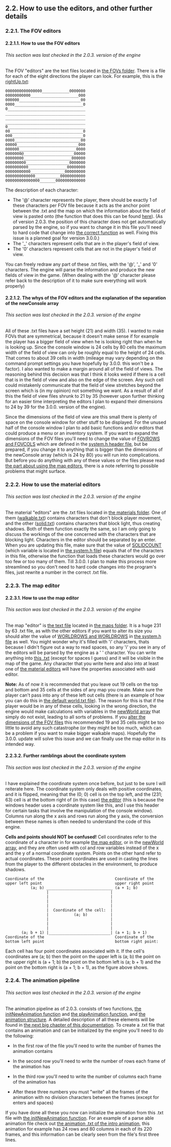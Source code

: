 ## 2.2. How to use the editors, and other further details
### 2.2.1. The FOV editors
#### 2.2.1.1. How to use the FOV editors
###### This section was last checked in the 2.0.3. version of the engine
The FOV "editors" are the text files located in [the FOVs folder](../../FOVs). There is a file for each of the eight directions the player can look. For example, this is the [rightUp.txt](../../FOVs/rightUp.txt):
```
0000000000000000____________0000000
00000000000_____________________000
000000___________________________00
0000______________________________0
0__________________________________
___________________________________
___________________________________
___________________________________
0__________________________________
00________________________________0
000_______________________________0
0000_____________________________00
00000___________________________000
000000_________________________0000
0000000@______________________00000
00000000_____________________000000
000000000___________________0000000
0000000000_________________00000000
00000000000_______________000000000
0000000000000___________00000000000
000000000000000_______0000000000000
```
The description of each character:
* The '@' character represents the player, there should be exactly 1 of these characters per FOV file because it acts as the anchor point between the .txt and the map on which the information about the field of view is pasted onto (the function that does this can be found [here](3.4.5._shadowFunctions.h.md/#3454-addfovinfotomap)). (As of version 2.0.3. the position of this character does not get automatically parsed by the engine, so if you want to change it in this file you'll need to hard code that change into [the correct function](3.4.5._shadowFunctions.h.md/#3453-getplayerposinfov) as well. Fixing this issue is a planned goal for version 3.0.0.)
* The '_' characters represent cells that are in the player's field of view.
* The '0' characters represent cells that are not in the player's field of view.

You can freely redraw any part of these .txt files, with the '@', '_' and '0' characters. The engine will parse the information and produce the new fields of view in the game. (When dealing with the '@' character please refer back to the description of it to make sure everything will work properly)

#### 2.2.1.2. The whys of the FOV editors and the explanation of the separation of the newConsole array
###### This section was last checked in the 2.0.3. version of the engine
All of these .txt files have a set height (21) and width (35). I wanted to make FOVs that are symmetrical, because it doesn't make sense if for example the player has a bigger field of view when he is looking right than when he is looking up. Since the console window is 24 cells by 80 cells the maximum width of the field of view can only be roughly equal to the height of 24 cells. That comes to about 39 cells in width (mileage may vary depending on the command prompt settings you have hopefully by 3.0.0. this won't be a factor). I also wanted to make a margin around all of the field of views. The reasoning behind this decision was that I think it looks weird if there is a cell that is in the field of view and also on the edge of the screen. Any such cell could mistakenly communicate that the field of view stretches beyond the screen which is (in my opinion) not something we want. As a result of all of this the field of view files shrunk to 21 by 35 (however upon further thinking for an easier time interpreting the editors I plan to expand their dimensions to 24 by 39 for the 3.0.0. version of the engine).

Since the dimensions of the field of view are this small there is plenty of space on the console window for other stuff to be displayed. For the unused half of the console window I plan to add basic functions and/or editors that could produce a menu or an inventory system. If you want to expand the dimensions of the FOV files you'll need to change the value of [FOVROWS and FOVCOLS](3._Description_of_EVERYTHING_and_3.1._Defines.md/#312-fovrows-and-fovcols) which are defined in the [system.h header file](../../headers/system/system.h), but be prepared, if you change it to anything that is bigger than the dimensions of the newConsole array (which is 24 by 80) you will run into complications. But before you do anything with any of these values or the files please read [the part about using the map editors](2.2._How_to_use_the_editors,_and_other_further_details.md/#2231-how-to-use-the-map-editor), there is a note referring to possible problems that might surface.

### 2.2.2. How to use the material editors
###### This section was last checked in the 2.0.3. version of the engine
The material "editors" are the .txt files located in [the materials folder](../../materials). One of them ([walkable.txt](../../materials/walkable.txt)) contains characters that don't block player movement, and the other ([solid.txt](../../materials/solid.txt)) contains characters that block light, thus creating shadows. Both of them function exactly the same, so I am only going to discuss the workings of the one concerned with the characters that are blocking light. Characters in the editor should be separated by an enter. When you are updating this file, make sure that the value of [SOLIDCOUNT](3._Description_of_EVERYTHING_and_3.1._Defines.md/#314-solidcount-and-walkablecount) (which variable is located in [the system.h file](../../headers/system/system.h)) equals that of the characters in this file, otherwise the function that loads these characters would go over too few or too many of them. Till 3.0.0. I plan to make this process more streamlined so you don't need to hard code changes into the program's files, just rewrite a number in the correct .txt file.

### 2.2.3. The map editor
#### 2.2.3.1. How to use the map editor
###### This section was last checked in the 2.0.3. version of the engine
The map "editor" is [the text file](../../maps/world.txt) located in [the maps folder](../../maps). It is a huge 231 by 63 .txt file, as with the other editors if you want to alter its size you should alter the value of [WORLDROWS and WORLDROWS](3._Description_of_EVERYTHING_and_3.1._Defines.md/#313-worldrows-and-worldcols) in [the system.h file](../../headers/system/system.h) as well. You might wonder why it's filled with 'i' characters, thats because I didn't figure out a way to read spaces, so any 'i' you see in any of the editors will be parsed by the engine as a ' ' character. You can write anything into [this .txt](../../maps/world.txt) (except for spaces I guess) and it will be visible in the map of the game. Any character that you write here and also into at least one of [the material editors](../../materials) will have the properties associated with said editor.

**Note:** As of now it is recommended that you leave out 19 cells on the top and bottom and 35 cells at the sides of any map you create. Make sure the player can't pass into any of these left out cells (there is an example of how you can do this in [the default world.txt file](../../maps/world.txt)). The reason for this is that if the player would be in any of these cells, looking in the wrong direction, the engine would make calculations with variables in the [newWorld array](3.3._Variables_in_the_main_.cpp_file.md/#3320-newworld) that simply do not exist, leading to all sorts of problems. If you [alter the dimensions of the FOV files](2.2._How_to_use_the_editors,_and_other_further_details.md/#2212-the-whys-of-the-fov-editors-and-the-explanation-of-the-newscreen-and-newmenu-arrays) this recommended 19 and 35 cells might be too little to avoid any such catastrophe (or they might be too much, which can be a problem if you want to make bigger walkable maps). Hopefully the 3.0.0. update will solve this issue and we can finally use the map editor in its intended way.

#### 2.2.3.2. Further ramblings about the coordinate system
###### This section was last checked in the 2.0.3. version of the engine
I have explained the coordinate system once before, but just to be sure I will reiterate here. The coordinate system only deals with positive coordinates, and it is flipped, meaning that the (0; 0) cell is on the top left, and the (231; 63) cell is at the bottom right of (in this case) [the editor](../../maps/world.txt) (this is because the windows header uses a coordinate system like this, and I use this header for certain tasks that involve the manipulation of the console window). Columns run along the x axis and rows run along the y axis, the conversion between these names is often needed to understand the code of this engine.

**Cells and points should NOT be confused!** Cell coordinates refer to the coordinate of a character in for example [the map editor](../../maps/world.txt), or in the [newWorld array](3.3._Variables_in_the_main_.cpp_file.md/#3320-newworld), and they are often used with col and row variables instead of the x and the y of a normal coordinate system. Points on the other hand refer to actual coordinates. These point coordinates are used in casting the lines from the player to the different obstacles in the environment, to produce shadows. 

```
Coordinate of the                               Coordinate of the
upper left point                                upper right point
           (a; b) _____________________________ (a + 1; b)
                  |                           |
                  |                           |
                  |                           |
                  |                           |
                  |  Coordinate of the cell:  |
                  |           (a; b)          |
                  |                           |
                  |                           |
                  |                           |
       (a; b + 1) |___________________________| (a + 1; b + 1)
Coordinate of the                               Coordinate of the
bottom left point                               bottom right point:
```
Each cell has four point coordinates associated with it. If the cell's coordinates are (a; b) then the point on the upper left is (a; b) the point on the upper right is (a + 1; b) the point on the bottom left is (a; b + 1) and the point on the bottom right is (a + 1; b + 1), as the figure above shows.

### 2.2.4. The animation pipeline

###### This section was last checked in the 2.0.3. version of the engine

The animation pipeline as of 2.0.3. consists of two functions, [the initNewAnimation function](3.4.6._animation.h.md/#3461-initnewanimation) and [the playAnimation function](3.4.6._animation.h.md/#3462-playanimation), and [the animation structure](3.2._Structures.md/#327-animation). A detailed description of all these elements will be found in [the next big chapter of this documentation](3._Description_of_EVERYTHING_and_3.1._Defines.md/#3-detailed-description-of-everything). To create a .txt file that contains an animation and can be initialized by the engine you'll need to do the following:

* In the first row of the file you'll need to write the number of frames the animation contains

* In the second row you'll need to write the number of rows each frame of the animation has

* In the third row you'll need to write the number of columns each frame of the animation has

* After these three numbers you must "write" all the frames of the animation with no division characters between the frames (except for enters and spaces)

If you have done all these you now can initialize the animation from this .txt file with [the initNewAnimation function](3.4.6._animation.h.md/#3461-initnewanimation). For an example of a parse able animation file check out [the animation .txt of the intro animation](../../animations/logo.txt), this animation for example has 24 rows and 80 columns in each of its 220 frames, and this information can be clearly seen from the file's first three lines.
